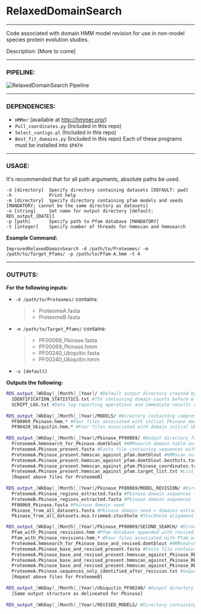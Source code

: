 # RelaxedDomainSearch
---

Code associated with domain HMM model revision for use in non-model species protein evolution studies.

Description: [More to come]

---
### PIPELINE:
![RelaxedDomainSearch Pipeline](https://github.com/mtassia/RelaxedDomainSearch/blob/master/Program_diagram.png)

---
### DEPENDENCIES:
- `HMMer` (available at http://hmmer.org/)
- `Pull_coordinates.py` (Included in this repo)
- `Select_contigs.pl` (Included in this repo)
- `Best_fit_domains.py` (Included in this repo)
Each of these programs must be installed into `$PATH`

---
### USAGE:
It's recommended that for all path arguments, absolute paths be used. 

```
-d [directory]  Specify directory containing datasets [DEFAULT: pwd]
-h              Print help
-m [directory]  Specify directory containing pfam models and seeds [MANDATORY; cannot be the same directory as datasets]
-o [string]     Set name for output directory [default: RDS_output_{DATE}]
-p [path]       Specify path to Pfam database [MANDATORY]
-t [integer]    Specify number of threads for hmmscan and hmmsearch
```

**Example Command:** 
```
ImprovedRelaxedDomainSearch -d /path/to/Proteomes/ -m /path/to/Target_Pfams/ -p /path/to/Pfam-A.hmm -t 4
```

---
### OUTPUTS:
**For the following inputs:**
- `-d /path/to/Proteomes/` contains:
  >- ProteomeA.fasta
  >- ProteomeB.fasta
- `-m /path/to/Target_Pfams/` contains:
  >- PF00069_Pkinase.fasta
  >- PF00069_Pkinase.hmm
  >- PF00240_Ubiquitin.fasta
  >- PF00240_Ubiquitin.hmm
- `-o [default]`

**Outputs the following:**
```bash
RDS_output_[WkDay]_[Month]_[Year]/ #Default output directory created by program
  IDENTIFICATION_STATISTICS.txt #TSV containing domain counts before & after revision
  SCRIPT_LOG.txt #Data log reporting operations and immediate results during program execution
  
RDS_output_[WkDay]_[Month]_[Year]/MODELS/ #Directory containing compressed models for initial HMMsearch step
  PF00069_Pkinase.hmm.* #Four files associated with initial Pkinase domain compression from HMMpress
  PF00420_Ubiquitin.hmm.* #Four files associated with domain initial Ubiquitin compression from HMMpress
  
RDS_output_[WkDay]_[Month]_[Year]/Pkinase_PF00069/ #Output directory for Pkinase domain revision
  ProteomeA.hmmsearch_for_Pkinase.domtblout #HMMsearch domain table output for potential Pkinase domains in ProteomeA.fasta
  ProteomeA.Pkinase_present.fasta #Fasta file containing sequences with potential Pkinase domains found in ProteomeA.fasta
  ProteomeA.Pkinase_present.hmmscan_against_pfam.domtblout #HMMscan output (domain table) of above sequences annotated with all Pfam domains
  ProteomeA.Pkinase_present.hmmscan_against_pfam.domtblout.besthits.tsv #Above table filtered for domains meeting HMMer inclusion threshold and overlap
  ProteomeA.Pkinase_present.hmmscan_against_pfam.Pkinase_coordinates.tsv #Coordinate TSV for all best-fit Pkinase domains in ProteomeA.fasta
  ProteomeA.Pkinase_present.hmmscan_against_pfam.target_list.txt #List of sequences with best-fit Pkinase domains in ProteomA.fasta
  [Repeat above files for ProteomeB]
  
RDS_output_[WkDay]_[Month]_[Year]/Pkinase_PF00069/MODEL_REVISION/ #Directory used for Pkinase HMM profile revision; final revised domain model in RDS_output_[WkDay]_[Month]_[Year]/REVISED_MODELS/
  ProteomeA.Pkinase_regions_extracted.fasta #Pkinase domain sequences from ProteomeA.fasta
  ProteomeB.Pkinase_regions_extracted.fasta #Pkinase domain sequences from ProteomeB.fasta
  PF00069_Pkinase.fasta #Pkinase domain seed
  Pkinase_from_all_datasets.fasta #Pkinase domain seed + domains extracted from each dataset
  Pkinase_from_all_datasets.msa.trimmed.stockholm #Stockholm alignment of Pkinase domain with non-homologous ends trimmed

RDS_output_[WkDay]_[Month]_[Year]/Pkinase_PF00069/SECOND_SEARCH/ #Directory contains search for Pkinase domains following revision
  Pfam_with_Pkinase_revisions.hmm #Pfam database appended with revised domain profile
  Pfam_with_Pkinase_revisions.hmm.* #Four files associated with Pfam_with_Pkinase_revisions.hmm compression
  ProteomeA.hmmsearch_for_Pkinase_base_and_revised.domtblout #HMMsearch domain table output for potential Pkinase domains (either base or revised) in ProteomeA.fasta
  ProteomeA.Pkinase_base_and_revised_present.fasta #Fasta file containing sequences with potential Pkinase domains (base or revised) found in ProteomeA.fasta
  ProteomeA.Pkinase_base_and_revised_present.hmmscan_against_Pkinase_REV_appended_Pfam.domtblout #HMMscan output (domain table) of above sequences annotated with all Pfam domains (including revised Pkinase domain)
  ProteomeA.Pkinase_base_and_revised_present.hmmscan_against_Pkinase_REV_appended_Pfam.domtblout.besthits.tsv #Best-hits file associated with above file
  ProteomeA.Pkinase_base_and_revised_present.hmmscan_against_Pkinase_REV_appended_Pfam.target_list.txt #List of sequences with best-fit Pkinase domains (base or revised) in ProteomA.fasta
  ProteomeA.Pkinase.sequences_only_identified_after_revision.txt #Sequences in ProteomeA.fasta with Pkinase only found after revision
  [Repeat above files for ProteomeB]
  
RDS_output_[WkDay]_[Month]_[Year]/Ubiquitin_PF00240/ #Output directory for Ubiquitin domain revision
  [Same output structure as delineated for Pkinase]
  
RDS_output_[WkDay]_[Month]_[Year]/REVISED_MODELS/ #Directory containing all revised models
  
```
